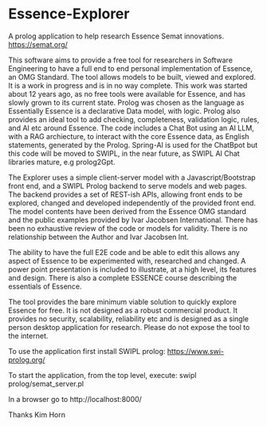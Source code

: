 # Essence-Explorer
A prolog application to help research Essence Semat innovations. https://semat.org/

This software aims to provide a free tool for researchers in Software Engineering to have a full end to end personal implementation of Essence, an OMG Standard.
The tool allows models to be built, viewed and explored. It is a work in progress and is in no way complete. This work was started about 12 years ago, as no
free tools were available for Essence, and has slowly grown to its current state. Prolog was chosen as the language as Essentially Essence is a declarative Data model, 
with logic. Prolog also provides an ideal tool to add checking, completeness, validation logic, rules, and AI etc around Essence. The code includes a Chat Bot using an 
AI LLM, with a RAG archiecture, to interact with the core Essence data, as English statements, generated by the Prolog. Spring-AI is used for the ChatBpot but this code will 
be moved to SWIPL, in the near future, as SWIPL AI Chat libraries mature, e.g prolog2Gpt.

The Explorer uses a simple client-server model with a Javascript/Bootstrap front end, and a SWIPL Prolog backend to serve models and web pages. The backend provides a set
of REST-ish APIs, allowing front ends to be explored, changed and developed independently of the provided front end.
The model contents have been derived from the  Essence OMG standard and the public examples provided by Ivar Jacobsen International. 
There has been no exhaustive review of the code or models for validity. There is no relationship between the Author and Ivar Jacobsen Int.

The ability to have the full E2E code and be able to edit this allows any aspect of Essence to be experimented with, researched and changed.
A power point presentation is included to illustrate, at a high level, its features and design. There is also a complete ESSENCE course describing
the essentials of Essence.

The tool provides the bare minimum viable solution to quickly explore Essence for free. It is not designed as a robust commercial product.
It provides no security, scalability, reliability etc and is designed as a single person desktop application for research. 
Please do not expose the tool to the internet.

To use the application first install SWIPL prolog: https://www.swi-prolog.org/

To start the application, from the top level, execute: swipl prolog/semat_server.pl

In a browser go to http://localhost:8000/

Thanks
Kim Horn




